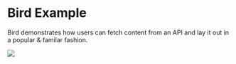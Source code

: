 # Bird Example

Bird demonstrates how users can fetch content from an API and lay it out in a popular & familar fashion.

![](bird.gif)